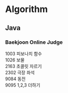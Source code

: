 # Algorithm

## Java

### Baekjoon Online Judge

1003 피보나치 함수  
1026 보물  
2163 초콜릿 자르기  
2302 극장 좌석  
9084 동전  
9095 1,2,3 더하기  
